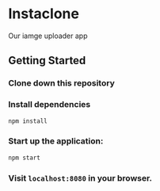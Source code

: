 # Instaclone

Our iamge uploader app

## Getting Started

### Clone down this repository

### Install dependencies

```bash
npm install
```

### Start up the application:

```bash
npm start
```

### Visit `localhost:8080` in your browser.